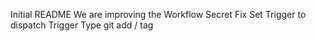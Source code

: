 Initial README
We are improving the Workflow
Secret Fix
Set Trigger to dispatch
Trigger Type
git add / tag
